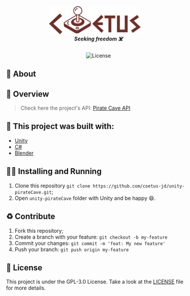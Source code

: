<h5 align="center">
  <img src="./Docs/Coetus.png" style="margin-right: 20px" width="250px" /><br>  
  <b>Seeking freedom</b> ☠️
</h5>
<p align="center">
  <img alt="License" src="https://img.shields.io/badge/License-GPL--3.0-green">
</p>

## :open_book: About

## 👀 Overview

> Check here the project's API: [Pirate Cave API](https://github.com/pferreirafabricio/php-pirateCave)

## :bricks: This project was built with: 
- [Unity](https://unity.com/)
- [C#](https://docs.microsoft.com/en-us/dotnet/csharp/)
- [Blender](https://www.blender.org/)

## :running_man: Installing and Running  
 1. Clone this repository `git clone https://github.com/coetus-jd/unity-pirateCave.git`;
 2. Open `unity-pirateCave` folder with Unity and be happy 😄.
 
## :recycle: Contribute
 1. Fork this repository;
 2. Create a branch with your feature: ```git checkout -b my-feature```
 3. Commit your changes: ```git commit -m 'feat: My new feature'```
 4. Push your branch: ```git push origin my-feature```
 
## :page_with_curl:	License
This project is under the GPL-3.0 License. Take a look at the [LICENSE](LICENSE) file for more details.
